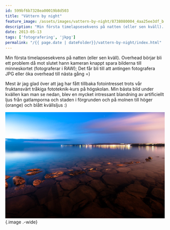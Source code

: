 ```yaml
---
id: 599bf6b7328ea00019b8d503
title: "Vättern by night"
feature_image: /assets/images/vattern-by-night/8738080004_4aa25ee3df_b.jpg
description: "Min första timelapsesekvens på natten (eller sen kväll). Overhead börjar bli ett problem då mot slutet hann kameran knappt spara bilderna…"
date: 2013-05-13
tags: ['fotografering', 'jkpg']
permalink: "/{{ page.date | dateFolder}}/vattern-by-night/index.html"  
---
```


Min första timelapsesekvens på natten (eller sen kväll). Overhead börjar bli ett problem då mot slutet hann kameran knappt spara bilderna till minneskortet (fotograferar i RAW); Det får bli till att antingen fotografera JPG eller öka overhead till nästa gång =)

Mest är jag glad över att jag har fått tillbaka fotointresset trots vår fruktansvärt tråkiga fototeknik-kurs på högskolan. Min bästa bild under kvällen kan man se nedan, blev en mycket intressant blandning av artificiellt ljus från gatlamporna och staden i förgrunden och på molnen till höger (orange) och blått kvällsljus :)

![Vättern by night](/assets/images/vattern-by-night/8738080004_4aa25ee3df_b.jpg){.image .-wide}
